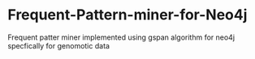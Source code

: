 # Frequent-Pattern-miner-for-Neo4j
Frequent patter miner implemented using gspan algorithm for neo4j specfically for genomotic data
